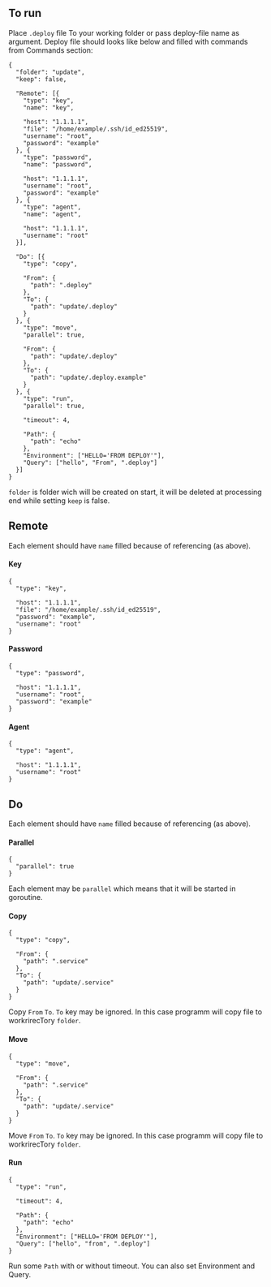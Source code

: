 ## To run
Place ```.deploy``` file To your working folder or pass deploy-file name as argument. Deploy file should looks like below and filled with commands from Commands section:
```
{
  "folder": "update",
  "keep": false,

  "Remote": [{
    "type": "key",
    "name": "key",

    "host": "1.1.1.1",
    "file": "/home/example/.ssh/id_ed25519",
    "username": "root",
    "password": "example"
  }, {
    "type": "password",
    "name": "password",

    "host": "1.1.1.1",
    "username": "root",
    "password": "example"
  }, {
    "type": "agent",
    "name": "agent",

    "host": "1.1.1.1",
    "username": "root"
  }],

  "Do": [{
    "type": "copy",

    "From": {
      "path": ".deploy"
    },
    "To": {
      "path": "update/.deploy"
    }
  }, {
    "type": "move",
    "parallel": true,

    "From": {
      "path": "update/.deploy"
    },
    "To": {
      "path": "update/.deploy.example"
    }
  }, {
    "type": "run",
    "parallel": true,

    "timeout": 4,

    "Path": {
      "path": "echo"
    },
    "Environment": ["HELLO='FROM DEPLOY'"],
    "Query": ["hello", "From", ".deploy"]
  }]
}
```
```folder``` is folder wich will be created on start, it will be deleted at processing end while setting ```keep``` is false.
## Remote
Each element should have ```name``` filled because of referencing (as above).
#### Key
```
{
  "type": "key",

  "host": "1.1.1.1",
  "file": "/home/example/.ssh/id_ed25519",
  "password": "example",
  "username": "root"
}
```
#### Password
```
{
  "type": "password",

  "host": "1.1.1.1",
  "username": "root",
  "password": "example"
}
```
#### Agent
```
{
  "type": "agent",

  "host": "1.1.1.1",
  "username": "root"
}
```
## Do
Each element should have ```name``` filled because of referencing (as above).
#### Parallel
```
{
  "parallel": true
}
```
Each element may be ```parallel``` which means that it will be started in goroutine.
#### Copy
```
{
  "type": "copy",

  "From": {
    "path": ".service"
  },
  "To": {
    "path": "update/.service"
  }
}
```
Copy ```From``` ```To```. ```To``` key may be ignored. In this case programm will copy file to workrirecTory ```folder```.
#### Move
```
{
  "type": "move",

  "From": {
    "path": ".service"
  },
  "To": {
    "path": "update/.service"
  }
}
```
Move ```From``` ```To```. ```To``` key may be ignored. In this case programm will copy file to workrirecTory ```folder```.
#### Run
```
{
  "type": "run",

  "timeout": 4,
  
  "Path": {
    "path": "echo"
  },
  "Environment": ["HELLO='FROM DEPLOY'"],
  "Query": ["hello", "from", ".deploy"]
}
```
Run some ```Path``` with or without timeout. You can also set Environment and Query.